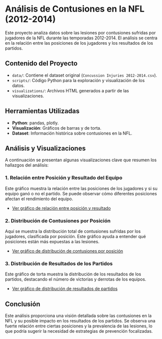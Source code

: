 # Análisis de Contusiones en la NFL (2012-2014)

Este proyecto analiza datos sobre las lesiones por contusiones sufridas por jugadores de la NFL durante las temporadas 2012-2014. El análisis se centra en la relación entre las posiciones de los jugadores y los resultados de los partidos.

## Contenido del Proyecto
- `data/`: Contiene el dataset original (`Concussion Injuries 2012-2014.csv`).
- `scripts/`: Código Python para la exploración y visualización de los datos.
- `visualizations/`: Archivos HTML generados a partir de las visualizaciones.

## Herramientas Utilizadas
- **Python**: pandas, plotly.
- **Visualización**: Gráficos de barras y de torta.
- **Dataset**: Información histórica sobre contusiones en la NFL.

## Análisis y Visualizaciones

A continuación se presentan algunas visualizaciones clave que resumen los hallazgos del análisis:

### 1. Relación entre Posición y Resultado del Equipo

Este gráfico muestra la relación entre las posiciones de los jugadores y si su equipo ganó o no el partido. Se puede observar cómo diferentes posiciones afectan el rendimiento del equipo.

- [Ver gráfico de relación entre posición y resultado](visualizations/Barra_relacion.png)  

### 2. Distribución de Contusiones por Posición

Aquí se muestra la distribución total de contusiones sufridas por los jugadores, clasificada por posición. Este gráfico ayuda a entender qué posiciones están más expuestas a las lesiones.

- [Ver gráfico de distribución de contusiones por posición](visualizations/Barra_posiciones.png)  

### 3. Distribución de Resultados de los Partidos

Este gráfico de torta muestra la distribución de los resultados de los partidos, destacando el número de victorias y derrotas de los equipos.

- [Ver gráfico de distribución de resultados de partidos](visualizations/Torta_resultados.png)  

## Conclusión

Este análisis proporciona una visión detallada sobre las contusiones en la NFL y su posible impacto en los resultados de los partidos. Se observa una fuerte relación entre ciertas posiciones y la prevalencia de las lesiones, lo que podría sugerir la necesidad de estrategias de prevención focalizadas.
